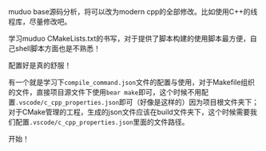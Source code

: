 muduo base源码分析，将可以改为modern cpp的全部修改。比如使用C++的线程库，尽量修改吧。

学习muduo CMakeLists.txt的书写，对于提供了脚本构建的使用脚本最方便，自己shell脚本方面也是不熟悉！

配置好是真的舒服！

有一个就是学习下`compile_command.json`文件的配置与使用，对于Makefile组织的文件，直接项目源文件下使用`bear make`即可，这个时候不用配置`.vscode/c_cpp_properties.json`即可（好像是这样的）因为项目根文件夹下；对于CMake管理的工程，生成的json文件应该在build文件夹下，这个时候需要我们配置`.vscode/c_cpp_properties.json`里面的文件路径。



开始！



